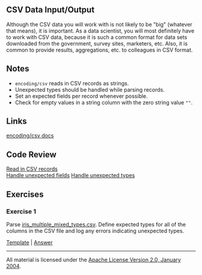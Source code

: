 ## CSV Data Input/Output

Although the CSV data you will work with is not likely to be "big" (whatever that means), it is important.  As a data scientist, you will most definitely have to work with CSV data, because it is such a common format for data sets downloaded from the government, survey sites, marketers, etc.  Also, it is common to provide results, aggregations, etc. to colleagues in CSV format.

## Notes

* `encoding/csv` reads in CSV records as strings.
* Unexpected types should be handled while parsing records.
* Set an expected fields per record whenever possible.
* Check for empty values in a string column with the zero string value `""`.

## Links

[encoding/csv docs](https://golang.org/pkg/encoding/csv/)  

## Code Review

[Read in CSV records](example1/example1.go)  
[Handle unexpected fields](example2/example2.go) 
[Handle unexpected types](example3/example3.go) 

## Exercises

### Exercise 1

Parse [iris_multiple_mixed_types.csv](data/iris_multiple_mixed_types.csv). Define expected types for all of the columns in the CSV file and log any errors indicating unexpected types.  

[Template](exercises/template1/template1.go) |
[Answer](exercises/exercise1/exercise1.go)  
___
All material is licensed under the [Apache License Version 2.0, January 2004](http://www.apache.org/licenses/LICENSE-2.0).
